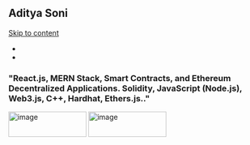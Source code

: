 <h2 id="site-description">Aditya Soni</h2>
            <nav role="navigation">
                <div class="skip-link screen-reader-text"><a href="#content" title="Skip to content">Skip to content</a></div>
                <ul id="dropmenu" class="menu">
                    <li></li>
                    <li></li>
                </ul>
            </nav><!-- nav -->
        </div><!-- topbar -->
        <div id="slider">
            <div class="slide1"></div>
            <div class="slide2"></div>
            <div class="slide3"></div>
        </div><!-- slider -->
    </div><!-- #branding -->
</section><!-- #masthead -->

<div class="home_header">
    <h3>&quot;React.js, MERN Stack, Smart Contracts, and Ethereum Decentralized Applications. Solidity, JavaScript (Node.js), Web3.js, C++, Hardhat, Ethers.js..&quot;</h3>
</div><!--home header-->

<div class="home_header_right">
    <a href="#"><img src="" alt="image" width="154" height="50" /></a>
    <a href="#"><img src="" alt="image" width="154" height="50"  /></a>
</div>
